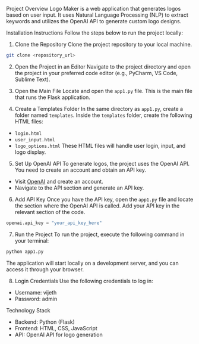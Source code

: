 Project Overview
Logo Maker is a web application that generates logos based on user input. It uses Natural Language Processing (NLP) to extract keywords and utilizes the OpenAI API to generate custom logo designs.

Installation Instructions
Follow the steps below to run the project locally:
1. Clone the Repository
Clone the project repository to your local machine.
```bash
git clone <repository_url>
```

2. Open the Project in an Editor
Navigate to the project directory and open the project in your preferred code editor (e.g., PyCharm, VS Code, Sublime Text).

 3. Open the Main File
Locate and open the `app1.py` file. This is the main file that runs the Flask application.

4. Create a Templates Folder
In the same directory as `app1.py`, create a folder named `templates`. Inside the `templates` folder, create the following HTML files:
- `login.html`
- `user_input.html`
- `logo_options.html`
These HTML files will handle user login, input, and logo display.

5. Set Up OpenAI API
To generate logos, the project uses the OpenAI API. You need to create an account and obtain an API key.
- Visit [OpenAI](https://beta.openai.com/signup/) and create an account.
- Navigate to the API section and generate an API key.

6. Add API Key
Once you have the API key, open the `app1.py` file and locate the section where the OpenAI API is called. Add your API key in the relevant section of the code.
```python
openai.api_key = "your_api_key_here"
```

7. Run the Project
To run the project, execute the following command in your terminal:
```bash
python app1.py
```
The application will start locally on a development server, and you can access it through your browser.

8. Login Credentials
Use the following credentials to log in:
- Username: vijeth
- Password: admin

Technology Stack
- Backend: Python (Flask)
- Frontend: HTML, CSS, JavaScript
- API: OpenAI API for logo generation

